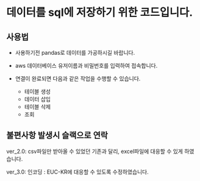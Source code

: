 # 데이터를 sql에 저장하기 위한 코드입니다.

## 사용법
- 사용하기전 pandas로 데이터를 가공하시길 바랍니다.

- aws 데이터베이스 유저이름과 비밀번호를 입력하여 접속합니다.
- 연결이 완료되면 다음과 같은 작업을 수행할 수 있습니다.
  - 테이블 생성
  - 데이터 삽입
  - 테이블 삭제
  - 조회
  
## 불편사항 발생시 슬랙으로 연락

ver_2.0: csv파일만 받아올 수 있었던 기존과 달리, excel파일에 대응할 수 있게 하였습니다.

ver_3.0: 인코딩 : EUC-KR에 대응할 수 있도록 수정하였습니다.


